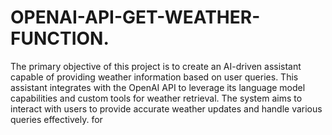 # OPENAI-API-GET-WEATHER-FUNCTION.
The primary objective of this project is to create an AI-driven assistant capable of providing weather information based on user queries. This assistant integrates with the OpenAI API to leverage its language model capabilities and custom tools for weather retrieval. The system aims to interact with users to provide accurate weather updates and handle various queries effectively.
for 
